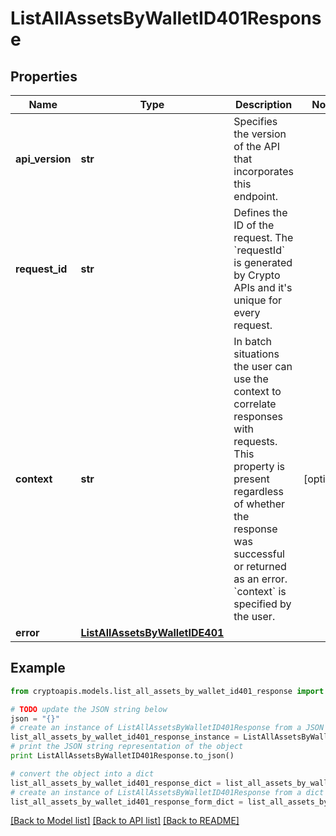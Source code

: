 # ListAllAssetsByWalletID401Response


## Properties
Name | Type | Description | Notes
------------ | ------------- | ------------- | -------------
**api_version** | **str** | Specifies the version of the API that incorporates this endpoint. | 
**request_id** | **str** | Defines the ID of the request. The &#x60;requestId&#x60; is generated by Crypto APIs and it&#39;s unique for every request. | 
**context** | **str** | In batch situations the user can use the context to correlate responses with requests. This property is present regardless of whether the response was successful or returned as an error. &#x60;context&#x60; is specified by the user. | [optional] 
**error** | [**ListAllAssetsByWalletIDE401**](ListAllAssetsByWalletIDE401.md) |  | 

## Example

```python
from cryptoapis.models.list_all_assets_by_wallet_id401_response import ListAllAssetsByWalletID401Response

# TODO update the JSON string below
json = "{}"
# create an instance of ListAllAssetsByWalletID401Response from a JSON string
list_all_assets_by_wallet_id401_response_instance = ListAllAssetsByWalletID401Response.from_json(json)
# print the JSON string representation of the object
print ListAllAssetsByWalletID401Response.to_json()

# convert the object into a dict
list_all_assets_by_wallet_id401_response_dict = list_all_assets_by_wallet_id401_response_instance.to_dict()
# create an instance of ListAllAssetsByWalletID401Response from a dict
list_all_assets_by_wallet_id401_response_form_dict = list_all_assets_by_wallet_id401_response.from_dict(list_all_assets_by_wallet_id401_response_dict)
```
[[Back to Model list]](../README.md#documentation-for-models) [[Back to API list]](../README.md#documentation-for-api-endpoints) [[Back to README]](../README.md)


